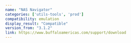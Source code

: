 ```yaml
---
name: "NAS Navigator"
categories: ['utils-tools', 'prod']
compatibility: emulation
display_result: "Compatible"
version_from: "3.1.2"
link: https://www.buffaloamericas.com/support/download
---
```

